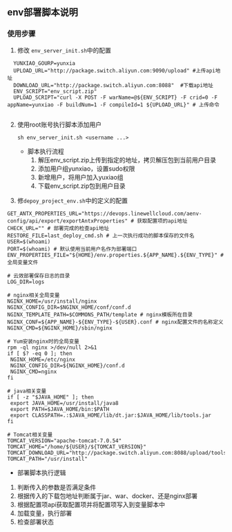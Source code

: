 ## env部署脚本说明


### 使用步骤

1. 修改 `env_server_init.sh`中的配置
```shell
  YUNXIAO_GOURP=yunxia
  UPLOAD_URL="http://package.switch.aliyun.com:9090/upload" #上传api地址
  DOWNLOAD_URL="http://package.switch.aliyun.com:8088"  #下载api地址
  ENV_SCRIPT="env_script.zip"
  UPLOAD_SCRIPT="curl -X POST -F warName=@${ENV_SCRIPT} -F crid=0 -F appName=yunxiao -F buildNum=1 -F compileId=1 ${UPLOAD_URL}" # 上传命令
 
```


2. 使用root账号执行脚本添加用户

   ```
   sh env_server_init.sh <username ...>
   ```

   - 脚本执行流程
     1. 解压env_script.zip上传到指定的地址，拷贝解压包到当前用户目录
     2. 添加用户组yunxiao，设置sudo权限
     3. 新增用户，将用户加入yuxiao组
     4. 下载env_script.zip包到用户目录

   

3. 修```depoy_project_env.sh```中的定义的配置
  ```shell
  GET_ANTX_PROPERTIES_URL="https://devops.linewellcloud.com/aenv-config/api/export/exportAntxProperties" # 获取配置项的api地址
  CHECK_URL="" # 部署完成的检查api地址
  RESTORE_FILE=last_deploy_cmd.sh # 上一次执行成功的脚本保存的文件名
  USER=$(whoami)
  PORT=$(whoami) # 默认使用当前用户名作为部署端口
  ENV_PROPERTIES_FILE="${HOME}/env.properties.${APP_NAME}.${ENV_TYPE}" # 全局变量文件

  # 云效部署保存日志的目录
  LOG_DIR=logs

  # nginx相关全局变量
  NGINX_HOME=/usr/install/nginx
  NGINX_CONFIG_DIR=$NGINX_HOME/conf/conf.d
  NGINX_TEMPLATE_PATH=$COMMONS_PATH/template # nginx模板所在目录
  NGINX_CONF=${APP_NAME}-${ENV_TYPE}-${USER}.conf # nginx配置文件的名称定义
  NGINX_CMD=${NGINX_HOME}/sbin/nginx

  # Yum安装nginx时的全局变量
  rpm -ql nginx >/dev/null 2>&1
  if [ $? -eq 0 ]; then
   NGINX_HOME=/etc/nginx
   NGINX_CONFIG_DIR=${NGINX_HOME}/conf.d
   NGINX_CMD=nginx
  fi

  # java相关变量
  if [ -z "$JAVA_HOME" ]; then
   export JAVA_HOME=/usr/install/java8
   export PATH=$JAVA_HOME/bin:$PATH
   export CLASSPATH=.:$JAVA_HOME/lib/dt.jar:$JAVA_HOME/lib/tools.jar
  fi

  # Tomcat相关变量
  TOMCAT_VERSION="apache-tomcat-7.0.54"
  TOMCAT_HOME="/home/${USER}/${TOMCAT_VERSION}"
  TOMCAT_DOWNLOAD_URL="http://package.switch.aliyun.com:8088/upload/tools/${TOMCAT_VERSION}.zip"
  TOMCAT_PATH="/usr/install"
  ```

-  部署脚本执行逻辑
  1. 判断传入的参数是否满足条件
  2. 根据传入的下载包地址判断属于jar、war、docker、还是nginx部署
  3. 根据配置项api获取配置项并将配置项写入到变量脚本中
  4. 加载变量，执行部署
  5. 检查部署状态